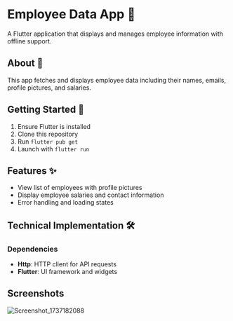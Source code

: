 # Employee Data App 👥

A Flutter application that displays and manages employee information with offline support.

## About 📱

This app fetches and displays employee data including their names, emails, profile pictures, and salaries.

## Getting Started 🚀

1. Ensure Flutter is installed
2. Clone this repository
3. Run `flutter pub get`
4. Launch with `flutter run`

## Features ✨

- View list of employees with profile pictures
- Display employee salaries and contact information
- Error handling and loading states


## Technical Implementation 🛠️

### Dependencies
- **Http**: HTTP client for API requests
- **Flutter**: UI framework and widgets

## Screenshots

![Screenshot_1737182088](https://github.com/user-attachments/assets/7d3bc58e-8335-4c59-84ed-707de0a5741e)


